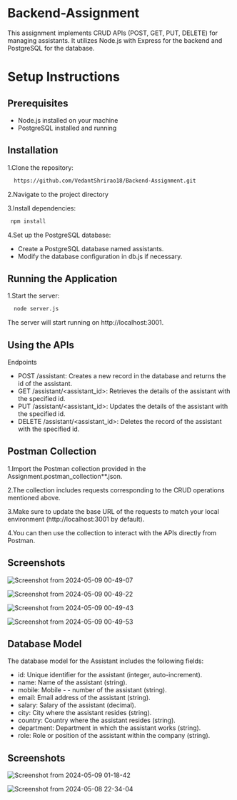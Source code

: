 
# Backend-Assignment

This assignment implements CRUD APIs (POST, GET, PUT, DELETE) for managing assistants. It utilizes Node.js with Express for the backend and PostgreSQL for the database.

# Setup Instructions



## Prerequisites

- Node.js installed on your machine
- PostgreSQL installed and running



## Installation

1.Clone the repository:

```bash
  https://github.com/VedantShrirao18/Backend-Assignment.git
```
2.Navigate to the project directory

3.Install dependencies:

```bash
 npm install

```
4.Set up the PostgreSQL database:
- Create a PostgreSQL database named assistants.
- Modify the database configuration in db.js if necessary.







    
## Running the Application

1.Start the server:

```bash
  node server.js
```
The server will start running on http://localhost:3001.




## Using the APIs

Endpoints

- POST /assistant: Creates a new record in the database and returns the id of the assistant.
- GET /assistant/<assistant_id>: Retrieves the details of the assistant with the specified id.
- PUT /assistant/<assistant_id>: Updates the details of the assistant with the specified id.
- DELETE /assistant/<assistant_id>: Deletes the record of the assistant with the specified id.





## Postman Collection

1.Import the Postman collection provided in the Assignment.postman_collection**.json.

2.The collection includes requests corresponding to the CRUD operations mentioned above.

3.Make sure to update the base URL of the requests to match your local environment (http://localhost:3001 by default).

4.You can then use the collection to interact with the APIs directly from Postman.









## Screenshots

![Screenshot from 2024-05-09 00-49-07](https://github.com/VedantShrirao18/Backend-Assignment/assets/122175901/ddbf0de6-cff2-439e-a6e6-6ee17ee84ba1)

![Screenshot from 2024-05-09 00-49-22](https://github.com/VedantShrirao18/Backend-Assignment/assets/122175901/cd17c75c-533c-4573-ba89-a463e998676f)

![Screenshot from 2024-05-09 00-49-43](https://github.com/VedantShrirao18/Backend-Assignment/assets/122175901/bb16a920-94a2-4df9-bee7-6030b41ac424)

![Screenshot from 2024-05-09 00-49-53](https://github.com/VedantShrirao18/Backend-Assignment/assets/122175901/526be913-f758-481f-8173-dcc0808bc44e)

## Database Model

The database model for the Assistant includes the following fields:

- id: Unique identifier for the assistant (integer, auto-increment).
- name: Name of the assistant (string).
- mobile: Mobile - - number of the assistant (string).
- email: Email address of the assistant (string).
- salary: Salary of the assistant (decimal).
- city: City where the assistant resides (string).
- country: Country where the assistant resides (string).
- department: Department in which the assistant works (string).
- role: Role or position of the assistant within the company (string).


## Screenshots

![Screenshot from 2024-05-09 01-18-42](https://github.com/VedantShrirao18/Backend-Assignment/assets/122175901/f6227097-12a5-45d4-a7e9-746d5561be89)

![Screenshot from 2024-05-08 22-34-04](https://github.com/VedantShrirao18/Backend-Assignment/assets/122175901/c9b0a94d-c5e3-4ccc-8cc4-d1d42486a671)






